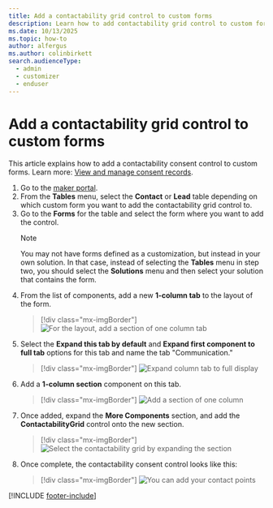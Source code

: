 ```yaml
---
title: Add a contactability grid control to custom forms
description: Learn how to add contactability grid control to custom forms.
ms.date: 10/13/2025
ms.topic: how-to
author: alfergus
ms.author: colinbirkett
search.audienceType: 
  - admin
  - customizer
  - enduser
---
```


# Add a contactability grid control to custom forms

This article explains how to add a contactability consent control to custom forms. Learn more: [View and manage consent records](real-time-marketing-email-text-consent.md#view-and-manage-consent-records).

1. Go to the [maker portal](https://make.powerapps.com/).
1. From the **Tables** menu, select the **Contact** or **Lead** table depending on which custom form you want to add the contactability grid control to.
1. Go to the **Forms** for the table and select the form where you want to add the control.
    > [!NOTE]
    > You may not have forms defined as a customization, but instead in your own solution. In that case, instead of selecting the **Tables** menu in step two, you should select the **Solutions** menu and then select your solution that contains the form.
1. From the list of components, add a new **1-column tab** to the layout of the form.
    > [!div class="mx-imgBorder"]
    > ![For the layout, add a section of one column tab](media/add-1-column-tab.png "For the layout, add a section of one column tab")
1. Select the **Expand this tab by default** and **Expand first component to full tab** options for this tab and name the tab "Communication."
    > [!div class="mx-imgBorder"]
    > ![Expand column tab to full display](media/expand-column-tab-to-full-display.png "Expand column tab to full display")
1. Add a **1-column section** component on this tab.
    > [!div class="mx-imgBorder"]
    > ![Add a section of one column](media/add-1-column-section.png "Add a section of one column")
1. Once added, expand the **More Components** section, and add the **ContactabilityGrid** control onto the new section.
    > [!div class="mx-imgBorder"]
    > ![Select the contactability grid by expanding the section](media/select-contactability-grid.png "Select the contactability grid by expanding the section")
1. Once complete, the contactability consent control looks like this:
    > [!div class="mx-imgBorder"]
    > ![You can add your contact points](media/add-your-contact-points.png "You can add your contact points")

[!INCLUDE [footer-include](./includes/footer-banner.md)]
